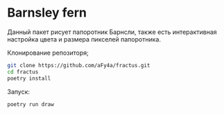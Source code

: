 # Barnsley fern

Данный пакет рисует папоротник Барнсли, также есть интерактивная настройка цвета и размера пикселей папоротника.

Клонирование репозиторя;
```bash
git clone https://github.com/aFy4a/fractus.git
cd fractus
poetry install
```

Запуск:
```bash
poetry run draw
```
